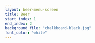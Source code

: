 ```yaml
---
layout: beer-menu-screen
title: Beer
start_index: 1
end_index: 2
background_file: "chalkboard-black.jpg"
font_color: "white"
---
```

